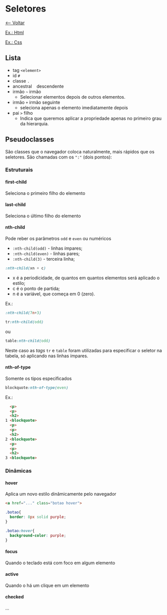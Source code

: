 # Seletores

[<-- Voltar](../README.md)

[Ex.: Html](../src/home.html)

[Ex.: Css](../src/home.css)

## Lista

- tag `<element>`
- id `#`
- classe `.`
- ancestral ` ` descendente
- irmão `~` irmão
  - Selecionar elementos depois de outros elementos.
- irmão `+` irmão seguinte
  - seleciona apenas o elemento imediatamente depois
- pai `>` filho
  -  Indica que queremos aplicar a propriedade apenas no primeiro grau da hierarquia.

## Pseudoclasses

São classes que o navegador coloca naturalmente, mais rápidos que os seletores. São chamadas com os `":"` (dois pontos):

### Estruturais

#### first-child

Seleciona o primeiro filho do elemento

#### last-child

Seleciona o último filho do elemento

#### nth-child

Pode reber os parâmetros `odd` e `even` ou numéricos

- `:nth-child(odd)` - linhas ímpares;
- `:nth-child(even)` - linhas pares;
- `:nth-child(3)` - terceira linha;

```css
:nth-child(xn + c)
```
- x é a periodicidade, de quantos em quantos elementos será aplicado o estilo;
- c é o ponto de partida;
- n é a variável, que começa em 0 (zero).

Ex.:

```css
:nth-child(7n+3)
```

```css
tr:nth-child(odd)
```
ou
```css
table:nth-child(odd)
```

Neste caso as _tags_ `tr` e `table` foram utilizadas para especificar o seletor na tabela, só aplicando nas linhas ímpares.

#### nth-of-type

Somente os tipos especificados

```css
blockquote:nth-of-type(even)
```

Ex.:
```html
  <p>
  <p>
  <h2>
1 <blockquote>
  <p>
  <p>
  <h2>
2 <blockquote>
  <p>
  <p>
  <h2>
3 <blockquote>
```

### Dinâmicas

#### hover

Aplica um novo estilo dinâmicamente pelo navegador

```html
<a href="..." class="botao hover">
```

```css
.botao{
  border: 8px solid purple;
}

.botao:hover{
  background-color: purple;
}
```

#### focus

Quando o teclado está com foco em algum elemento

#### active

Quando o há um clique em um elemento

#### checked

...
